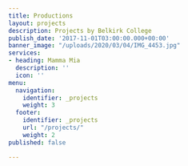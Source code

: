 ```yaml
---
title: Productions
layout: projects
description: Projects by Belkirk College
publish_date: '2017-11-01T03:00:00.000+00:00'
banner_image: "/uploads/2020/03/04/IMG_4453.jpg"
services:
- heading: Mamma Mia
  description: ''
  icon: ''
menu:
  navigation:
    identifier: _projects
    weight: 3
  footer:
    identifier: _projects
    url: "/projects/"
    weight: 2
published: false

---
```

